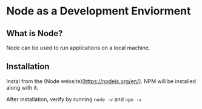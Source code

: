 # Node as a Development Enviorment

## What is Node?

Node can be used to run applications on a local machine.

## Installation 

Instal from the (Node website)[https://nodejs.org/en/]. NPM will be installed along with it.

After installation, verify by running `node -v` and `npm -v`